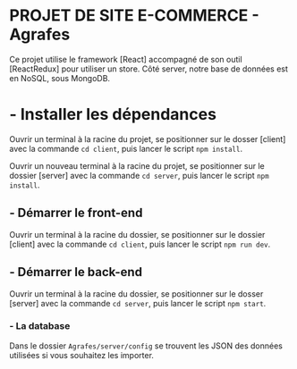 # PROJET DE SITE E-COMMERCE - Agrafes

Ce projet utilise le framework [React] accompagné de son outil [ReactRedux] pour utiliser un store.
Côté server, notre base de données est en NoSQL, sous MongoDB.

# - Installer les dépendances

Ouvrir un terminal à la racine du projet, se positionner sur le dosser [client] avec la commande `cd client`,
puis lancer le script `npm install`.

Ouvrir un nouveau terminal à la racine du projet, se positionner sur le dossier [server] avec la commande `cd server`,
puis lancer le script `npm install`.

## - Démarrer le front-end

Ouvrir un terminal à la racine du dossier, se positionner sur le dossier [client] avec la commande `cd client`,
puis lancer le script `npm run dev`.

## - Démarrer le back-end

Ouvrir un terminal à la racine du dossier, se positionner sur le dosser [server] avec la commande `cd server`,
puis lancer le script `npm start`.

### - La database

Dans le dossier `Agrafes/server/config` se trouvent les JSON des données utilisées si vous souhaitez les importer.
